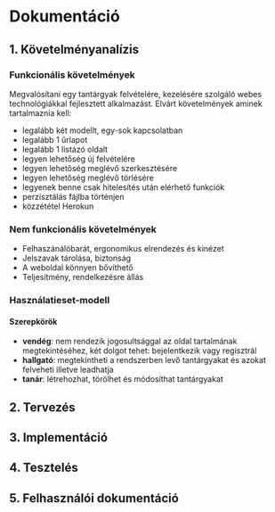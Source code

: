 # Dokumentáció
## 1. Követelményanalízis
### Funkcionális követelmények

Megvalósítani egy tantárgyak felvételére, kezelésére szolgáló webes technológiákkal fejlesztett alkalmazást. Elvárt követelmények aminek tartalmaznia kell:

- legalább két modellt, egy-sok kapcsolatban
- legalább 1 űrlapot
- legalább 1 listázó oldalt
- legyen lehetőség új felvételére
- legyen lehetőség meglévő szerkesztésére
- legyen lehetőség meglévő törlésére
- legyenek benne csak hitelesítés után elérhető funkciók
- perzisztálás fájlba történjen
- közzététel Herokun

### Nem funkcionális követelmények

- Felhaszánálóbarát, ergonomikus elrendezés és kinézet
- Jelszavak tárolása, biztonság
- A weboldal könnyen bővíthető
- Teljesítmény, rendelkezésre állás

### Használatieset-modell
#### Szerepkörök
- **vendég**: nem rendezik jogosultsággal az oldal tartalmának megtekintéséhez, két dolgot tehet: bejelentkezik vagy regisztrál
- **hallgató**: megtekintheti a rendszerben levő tantárgyakat és azokat felveheti illetve leadhatja
- **tanár**: létrehozhat, törölhet és módosíthat tantárgyakat
## 2. Tervezés
## 3. Implementáció
## 4. Tesztelés
## 5. Felhasználói dokumentáció
